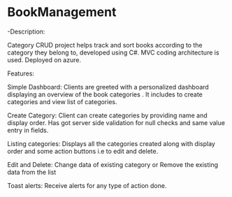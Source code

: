# BookManagement
-Description:

Category CRUD project helps track and sort books according to the category they belong to, developed using C#. MVC coding  architecture is used. Deployed on azure.


Features:

Simple Dashboard: Clients are greeted with a personalized dashboard displaying an overview of the book categories . It includes to create categories and view list of categories.

Create Category: Client can create categories by providing name and display order. Has got server side validation for null checks and same value entry in fields.

Listing categories: Displays all the categories created along with display order and some action buttons i.e to edit and delete.

Edit  and Delete: Change data of existing category  or Remove the existing data from the list

Toast alerts: Receive alerts for any type of action done.
